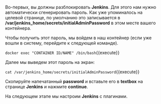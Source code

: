 
Во-первых, вы должны разблокировать **Jenkins**. Для этого нам нужно автоматически сгенерировать пароль.
Как уже упоминалось на целевой странице, по умолчанию это записывается в **/var/jenkins_home/secrets/initialAdminPassword** в этом месте вашего контейнера.

Чтобы получить этот пароль, мы войдем в наш контейнер (если уже вошли в систему, перейдите к следующей команде).

`docker exec "CONTAINER ID/NAME" /bin/bash`{{execute}}

Далее мы выведем этот пароль на экран:

`cat /var/jenkins_home/secrets/initialAdminPassword`{{execute}}

Скопируйте напечатанный **password** и вставьте его в **textbox** на странице **Jenkins** и нажмите **continue**.

На следующем этапе мы настроим **Jenkins** с плагинами.